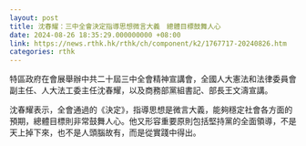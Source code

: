 ```yaml
---
layout: post
title: 沈春耀：三中全會決定指導思想微言大義　總體目標鼓舞人心
date: 2024-08-26 18:35:29.000000000 +08:00
link: https://news.rthk.hk/rthk/ch/component/k2/1767717-20240826.htm
categories: rthk
---
```


特區政府在會展舉辦中共二十屆三中全會精神宣講會，全國人大憲法和法律委員會副主任、人大法工委主任沈春耀，以及商務部黨組書記、部長王文濤宣講。

沈春耀表示，全會通過的《決定》，指導思想是微言大義，能夠穩定社會各方面的預期，總體目標則非常鼓舞人心。他又形容重要原則包括堅持黨的全面領導，不是天上掉下來，也不是人頭腦故有，而是從實踐中得出。
